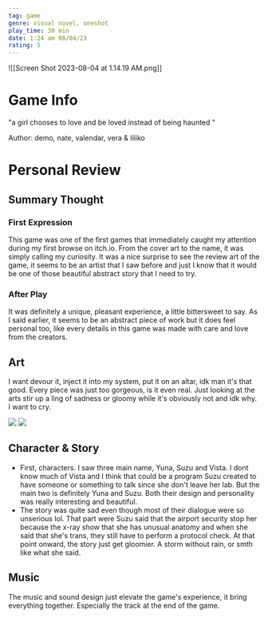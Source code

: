 ```yaml
---
tag: game
genre: visual novel, oneshot
play_time: 30 min
date: 1:24 am 08/04/23
rating: 5
---
```


![[Screen Shot 2023-08-04 at 1.14.19 AM.png]]
# Game Info
"a girl chooses to love and be loved instead of being haunted  "

Author: demo, nate, valendar, vera & liliko



# Personal Review

## Summary Thought

### First Expression 
This game was one of the first games that immediately caught my attention during my first browse on itch.io. From the cover art to the name, it was simply calling my curiosity. It was a nice surprise to see the review art of the game, it seems to be an artist that I saw before and just I know that it would be one of those beautiful abstract story that I need to try.

### After Play
It was definitely a unique, pleasant experience, a little bittersweet to say. As I said earlier, it seems to be an abstract piece of work but it does feel personal too, like every details in this game was made with care and love from the creators.

## Art
I want devour it, inject it into my system, put it on an altar, idk man it's that good. Every piece was just too gorgeous, is it even real. Just looking at the arts stir up a ling of sadness or gloomy while it's obviously not and idk why. I want to cry.

![](https://img.itch.zone/aW1hZ2UvMjE3NDk1MC8xMjg0NDY4Ni5wbmc=/original/RdsajF.png)
![](https://img.itch.zone/aW1hZ2UvMjE3NDk1MC8xMjg0NDczMS5wbmc=/original/F59mAE.png)

## Character & Story
- First, characters. I saw three main name, Yuna, Suzu and Vista. I dont know much of Vista and I think that could be a program Suzu created to have someone or something to talk since she don't leave her lab. But the main two is definitely Yuna and Suzu. Both their design and personality was really interesting and beautiful. 
- The story was quite sad even though most of their dialogue were so unserious lol. That part were Suzu said that the airport security stop her because the x-ray show that she has unusual anatomy and when she said that she's trans, they still have to perform a protocol check. At that point onward, the story just get gloomier. A storm without rain, or smth like what she said.  

## Music
The music and sound design just elevate the game's experience, it bring everything together. Especially the track at the end of the game.